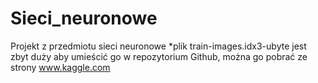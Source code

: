 # Sieci_neuronowe
Projekt z przedmiotu sieci neuronowe
*plik train-images.idx3-ubyte jest zbyt duży aby umieścić go w repozytorium Github, można go pobrać ze strony www.kaggle.com
